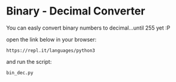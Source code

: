 
Binary - Decimal Converter
======

You can easly convert binary numbers to decimal...until 255 yet :P

open the link below in your browser:

```
https://repl.it/languages/python3
```

and run the script:

```
bin_dec.py
```

